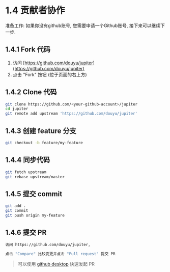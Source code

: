 # 1.4 贡献者协作

准备工作: 如果你没有github账号, 您需要申请一个Github账号, 接下来可以继续下一步.

## 1.4.1 Fork 代码

1. 访问 [https://github.com/douyu/jupiter](https://github.com/douyu/jupiter)
2. 点击 "Fork" 按钮 (位于页面的右上方)

## 1.4.2 Clone 代码

```bash
git clone https://github.com/<your-github-account>/jupiter
cd jupiter
git remote add upstream 'https://github.com/douyu/jupiter'
```

## 1.4.3 创建 feature 分支

```bash
git checkout -b feature/my-feature 
```

## 1.4.4 同步代码

```bash
git fetch upstream
git rebase upstream/master
```

## 1.4.5 提交 commit

```bash
git add .
git commit
git push origin my-feature
```

## 1.4.6 提交 PR

```bash
访问 https://github.com/douyu/jupiter, 

点击 "Compare" 比较变更并点击 "Pull request" 提交 PR
```

> 可以使用 [github desktop](https://desktop.github.com/) 快速发起 PR
